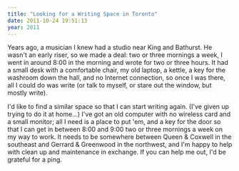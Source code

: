 ```yaml
---
title: "Looking for a Writing Space in Toronto"
date: 2011-10-24 19:51:13
year: 2011
---
```

Years ago, a musician I knew had a studio near King and Bathurst. He wasn't an early riser, so we made a deal: two or three mornings a week, I went in around 8:00 in the morning and wrote for two or three hours. It had a small desk with a comfortable chair, my old laptop, a kettle, a key for the washroom down the hall, and no Internet connection, so once I was there, all I could do was write (or talk to myself, or stare out the window, but mostly write).

I'd like to find a similar space so that I can start writing again. (I've given up trying to do it at home...) I've got an old computer with no wireless card and a small monitor; all I need is a place to put 'em, and a key for the door so that I can get in between 8:00 and 9:00 two or three mornings a week on my way to work. It needs to be somewhere between Queen &amp; Coxwell in the southeast and Gerrard &amp; Greenwood in the northwest, and I'm happy to help with clean up and maintenance in exchange.  If you can help me out, I'd be grateful for a ping.
